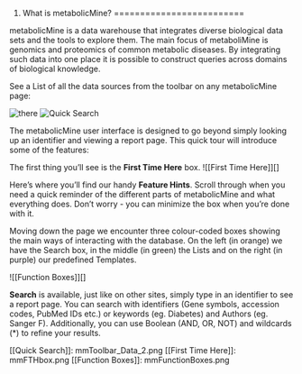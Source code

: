 1. What is metabolicMine?
=========================

metabolicMine is a data warehouse that integrates diverse biological
data sets and the tools to explore them. The main focus of metaboliMine
is genomics and proteomics of common metabolic diseases. By integrating
such data into one place it is possible to construct queries across
domains of biological knowledge.

See a List of all the data sources from the toolbar on any metabolicMine
page:

![there](here)
![Quick Search](there)

The metabolicMine user interface is designed to go beyond simply looking
up an identifier and viewing a report page. This quick tour will
introduce some of the features:

The first thing you’ll see is the **First Time Here** box. ![[First Time
Here]][]

Here’s where you’ll find our handy **Feature Hints**. Scroll through
when you need a quick reminder of the different parts of metabolicMine
and what everything does. Don’t worry - you can minimize the box when
you’re done with it.

Moving down the page we encounter three colour-coded boxes showing the
main ways of interacting with the database. On the left (in orange) we
have the Search box, in the middle (in green) the Lists and on the right
(in purple) our predefined Templates.

![[Function Boxes]][]

**Search** is available, just like on other sites, simply type in an
identifier to see a report page. You can search with identifiers (Gene
symbols, accession codes, PubMed IDs etc.) or keywords (eg. Diabetes)
and Authors (eg. Sanger F). Additionally, you can use Boolean (AND, OR,
NOT) and wildcards (\*) to refine your results.

  [[Quick Search]]: mmToolbar_Data_2.png
  [[First Time Here]]: mmFTHbox.png
  [[Function Boxes]]: mmFunctionBoxes.png
